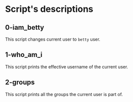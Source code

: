# Script's descriptions

## 0-iam_betty
This script changes current user to `betty` user.

## 1-who_am_i
This script prints the effective username of the current user.

## 2-groups
This script prints all the groups the current user is part of.

